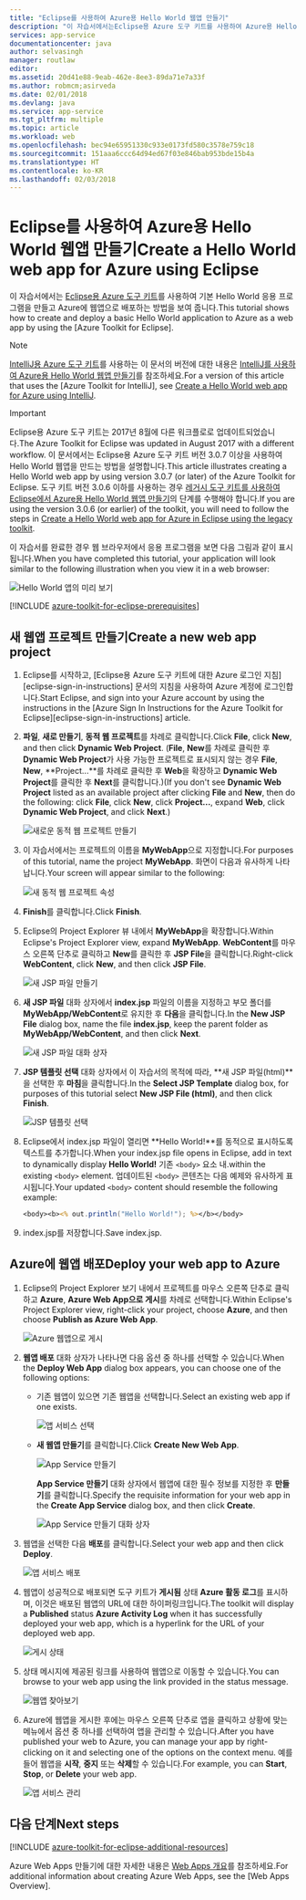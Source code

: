 ```yaml
---
title: "Eclipse를 사용하여 Azure용 Hello World 웹앱 만들기"
description: "이 자습서에서는Eclipse용 Azure 도구 키트를 사용하여 Azure용 Hello World 웹앱을 만드는 방법을 보여 줍니다."
services: app-service
documentationcenter: java
author: selvasingh
manager: routlaw
editor: 
ms.assetid: 20d41e88-9eab-462e-8ee3-89da71e7a33f
ms.author: robmcm;asirveda
ms.date: 02/01/2018
ms.devlang: java
ms.service: app-service
ms.tgt_pltfrm: multiple
ms.topic: article
ms.workload: web
ms.openlocfilehash: bec94e65951330c933e0173fd580c3578e759c18
ms.sourcegitcommit: 151aaa6ccc64d94ed67f03e846bab953bde15b4a
ms.translationtype: HT
ms.contentlocale: ko-KR
ms.lasthandoff: 02/03/2018
---
```

# <a name="create-a-hello-world-web-app-for-azure-using-eclipse"></a><span data-ttu-id="93c7a-103">Eclipse를 사용하여 Azure용 Hello World 웹앱 만들기</span><span class="sxs-lookup"><span data-stu-id="93c7a-103">Create a Hello World web app for Azure using Eclipse</span></span>

<span data-ttu-id="93c7a-104">이 자습서에서는 [Eclipse용 Azure 도구 키트]를 사용하여 기본 Hello World 응용 프로그램을 만들고 Azure에 웹앱으로 배포하는 방법을 보여 줍니다.</span><span class="sxs-lookup"><span data-stu-id="93c7a-104">This tutorial shows how to create and deploy a basic Hello World application to Azure as a web app by using the [Azure Toolkit for Eclipse].</span></span>

> [!NOTE]
>
> <span data-ttu-id="93c7a-105">[IntelliJ용 Azure 도구 키트]를 사용하는 이 문서의 버전에 대한 내용은 [IntelliJ를 사용하여 Azure용 Hello World 웹앱 만들기][intellij-hello-world]를 참조하세요.</span><span class="sxs-lookup"><span data-stu-id="93c7a-105">For a version of this article that uses the [Azure Toolkit for IntelliJ], see [Create a Hello World web app for Azure using IntelliJ][intellij-hello-world].</span></span>
>

> [!IMPORTANT]
> 
> <span data-ttu-id="93c7a-106">Eclipse용 Azure 도구 키트는 2017년 8월에 다른 워크플로로 업데이트되었습니다.</span><span class="sxs-lookup"><span data-stu-id="93c7a-106">The Azure Toolkit for Eclipse was updated in August 2017 with a different workflow.</span></span> <span data-ttu-id="93c7a-107">이 문서에서는 Eclipse용 Azure 도구 키트 버전 3.0.7 이상을 사용하여 Hello World 웹앱을 만드는 방법을 설명합니다.</span><span class="sxs-lookup"><span data-stu-id="93c7a-107">This article illustrates creating a Hello World web app by using version 3.0.7 (or later) of the Azure Toolkit for Eclipse.</span></span> <span data-ttu-id="93c7a-108">도구 키트 버전 3.0.6 이하를 사용하는 경우 [레거시 도구 키트를 사용하여 Eclipse에서 Azure용 Hello World 웹앱 만들기][Legacy Version]의 단계를 수행해야 합니다.</span><span class="sxs-lookup"><span data-stu-id="93c7a-108">If you are using the version 3.0.6 (or earlier) of the toolkit, you will need to follow the steps in [Create a Hello World web app for Azure in Eclipse using the legacy toolkit][Legacy Version].</span></span>
> 

<span data-ttu-id="93c7a-109">이 자습서를 완료한 경우 웹 브라우저에서 응용 프로그램을 보면 다음 그림과 같이 표시됩니다.</span><span class="sxs-lookup"><span data-stu-id="93c7a-109">When you have completed this tutorial, your application will look similar to the following illustration when you view it in a web browser:</span></span>

![Hello World 앱의 미리 보기][browse-web-app]

[!INCLUDE [azure-toolkit-for-eclipse-prerequisites](../includes/azure-toolkit-for-eclipse-prerequisites.md)]

## <a name="create-a-new-web-app-project"></a><span data-ttu-id="93c7a-111">새 웹앱 프로젝트 만들기</span><span class="sxs-lookup"><span data-stu-id="93c7a-111">Create a new web app project</span></span>

1. <span data-ttu-id="93c7a-112">Eclipse를 시작하고, [Eclipse용 Azure 도구 키트에 대한 Azure 로그인 지침][eclipse-sign-in-instructions] 문서의 지침을 사용하여 Azure 계정에 로그인합니다.</span><span class="sxs-lookup"><span data-stu-id="93c7a-112">Start Eclipse, and sign into your Azure account by using the instructions in the [Azure Sign In Instructions for the Azure Toolkit for Eclipse][eclipse-sign-in-instructions] article.</span></span>

1. <span data-ttu-id="93c7a-113">**파일**, **새로 만들기**, **동적 웹 프로젝트**를 차례로 클릭합니다.</span><span class="sxs-lookup"><span data-stu-id="93c7a-113">Click **File**, click **New**, and then click **Dynamic Web Project**.</span></span> <span data-ttu-id="93c7a-114">(**File**, **New**를 차례로 클릭한 후 **Dynamic Web Project**가 사용 가능한 프로젝트로 표시되지 않는 경우 **File**, **New**, **Project...**를 차례로 클릭한 후 **Web**을 확장하고 **Dynamic Web Project**를 클릭한 후 **Next**를 클릭합니다.)</span><span class="sxs-lookup"><span data-stu-id="93c7a-114">(If you don't see **Dynamic Web Project** listed as an available project after clicking **File** and **New**, then do the following: click **File**, click **New**, click **Project...**, expand **Web**, click **Dynamic Web Project**, and click **Next**.)</span></span>

   ![새로운 동적 웹 프로젝트 만들기][file-new-dynamic-web-project]

2. <span data-ttu-id="93c7a-116">이 자습서에서는 프로젝트의 이름을 **MyWebApp**으로 지정합니다.</span><span class="sxs-lookup"><span data-stu-id="93c7a-116">For purposes of this tutorial, name the project **MyWebApp**.</span></span> <span data-ttu-id="93c7a-117">화면이 다음과 유사하게 나타납니다.</span><span class="sxs-lookup"><span data-stu-id="93c7a-117">Your screen will appear similar to the following:</span></span>
   
   ![새 동적 웹 프로젝트 속성][dynamic-web-project-properties]

3. <span data-ttu-id="93c7a-119">**Finish**를 클릭합니다.</span><span class="sxs-lookup"><span data-stu-id="93c7a-119">Click **Finish**.</span></span>

4. <span data-ttu-id="93c7a-120">Eclipse의 Project Explorer 뷰 내에서 **MyWebApp**을 확장합니다.</span><span class="sxs-lookup"><span data-stu-id="93c7a-120">Within Eclipse's Project Explorer view, expand **MyWebApp**.</span></span> <span data-ttu-id="93c7a-121">**WebContent**를 마우스 오른쪽 단추로 클릭하고 **New**를 클릭한 후 **JSP File**을 클릭합니다.</span><span class="sxs-lookup"><span data-stu-id="93c7a-121">Right-click **WebContent**, click **New**, and then click **JSP File**.</span></span>

   ![새 JSP 파일 만들기][create-new-jsp-file]

5. <span data-ttu-id="93c7a-123">**새 JSP 파일** 대화 상자에서 **index.jsp** 파일의 이름을 지정하고 부모 폴더를 **MyWebApp/WebContent**로 유지한 후 **다음**을 클릭합니다.</span><span class="sxs-lookup"><span data-stu-id="93c7a-123">In the **New JSP File** dialog box, name the file **index.jsp**, keep the parent folder as **MyWebApp/WebContent**, and then click **Next**.</span></span>

   ![새 JSP 파일 대화 상자][new-jsp-file-dialog]

6. <span data-ttu-id="93c7a-125">**JSP 템플릿 선택** 대화 상자에서 이 자습서의 목적에 따라, **새 JSP 파일(html)**을 선택한 후 **마침**을 클릭합니다.</span><span class="sxs-lookup"><span data-stu-id="93c7a-125">In the **Select JSP Template** dialog box, for purposes of this tutorial select **New JSP File (html)**, and then click **Finish**.</span></span>

   ![JSP 템플릿 선택][select-jsp-template]

7. <span data-ttu-id="93c7a-127">Eclipse에서 index.jsp 파일이 열리면 **Hello World!**를 동적으로 표시하도록 텍스트를 추가합니다.</span><span class="sxs-lookup"><span data-stu-id="93c7a-127">When your index.jsp file opens in Eclipse, add in text to dynamically display **Hello World!**</span></span> <span data-ttu-id="93c7a-128">기존 `<body>` 요소 내.</span><span class="sxs-lookup"><span data-stu-id="93c7a-128">within the existing `<body>` element.</span></span> <span data-ttu-id="93c7a-129">업데이트된 `<body>` 콘텐츠는 다음 예제와 유사하게 표시됩니다.</span><span class="sxs-lookup"><span data-stu-id="93c7a-129">Your updated `<body>` content should resemble the following example:</span></span>
   
   ```jsp
   <body><b><% out.println("Hello World!"); %></b></body>
   ```

8. <span data-ttu-id="93c7a-130">index.jsp를 저장합니다.</span><span class="sxs-lookup"><span data-stu-id="93c7a-130">Save index.jsp.</span></span>

## <a name="deploy-your-web-app-to-azure"></a><span data-ttu-id="93c7a-131">Azure에 웹앱 배포</span><span class="sxs-lookup"><span data-stu-id="93c7a-131">Deploy your web app to Azure</span></span>

1. <span data-ttu-id="93c7a-132">Eclipse의 Project Explorer 보기 내에서 프로젝트를 마우스 오른쪽 단추로 클릭하고 **Azure**, **Azure Web App으로 게시**를 차례로 선택합니다.</span><span class="sxs-lookup"><span data-stu-id="93c7a-132">Within Eclipse's Project Explorer view, right-click your project, choose **Azure**, and then choose **Publish as Azure Web App**.</span></span>
   
   ![Azure 웹앱으로 게시][publish-as-azure-web-app]

1. <span data-ttu-id="93c7a-134">**웹앱 배포** 대화 상자가 나타나면 다음 옵션 중 하나를 선택할 수 있습니다.</span><span class="sxs-lookup"><span data-stu-id="93c7a-134">When the **Deploy Web App** dialog box appears, you can choose one of the following options:</span></span>

   * <span data-ttu-id="93c7a-135">기존 웹앱이 있으면 기존 웹앱을 선택합니다.</span><span class="sxs-lookup"><span data-stu-id="93c7a-135">Select an existing web app if one exists.</span></span>

      ![앱 서비스 선택][select-app-service]

   * <span data-ttu-id="93c7a-137">**새 웹앱 만들기**를 클릭합니다.</span><span class="sxs-lookup"><span data-stu-id="93c7a-137">Click **Create New Web App**.</span></span>

      ![App Service 만들기][create-app-service]

      <span data-ttu-id="93c7a-139">**App Service 만들기** 대화 상자에서 웹앱에 대한 필수 정보를 지정한 후 **만들기**를 클릭합니다.</span><span class="sxs-lookup"><span data-stu-id="93c7a-139">Specify the requisite information for your web app in the **Create App Service** dialog box, and then click **Create**.</span></span>

      ![App Service 만들기 대화 상자][create-app-service-dialog]

1. <span data-ttu-id="93c7a-141">웹앱을 선택한 다음 **배포**를 클릭합니다.</span><span class="sxs-lookup"><span data-stu-id="93c7a-141">Select your web app and then click **Deploy**.</span></span>

   ![앱 서비스 배포][deploy-app-service]

1. <span data-ttu-id="93c7a-143">웹앱이 성공적으로 배포되면 도구 키트가 **게시됨** 상태 **Azure 활동 로그**를 표시하며, 이것은 배포된 웹앱의 URL에 대한 하이퍼링크입니다.</span><span class="sxs-lookup"><span data-stu-id="93c7a-143">The toolkit will display a **Published** status **Azure Activity Log** when it has successfully deployed your web app, which is a hyperlink for the URL of your deployed web app.</span></span>

   ![게시 상태][publish-status]

1. <span data-ttu-id="93c7a-145">상태 메시지에 제공된 링크를 사용하여 웹앱으로 이동할 수 있습니다.</span><span class="sxs-lookup"><span data-stu-id="93c7a-145">You can browse to your web app using the link provided in the status message.</span></span>

   ![웹앱 찾아보기][browse-web-app]

1. <span data-ttu-id="93c7a-147">Azure에 웹앱을 게시한 후에는 마우스 오른쪽 단추로 앱을 클릭하고 상황에 맞는 메뉴에서 옵션 중 하나를 선택하여 앱을 관리할 수 있습니다.</span><span class="sxs-lookup"><span data-stu-id="93c7a-147">After you have published your web to Azure, you can manage your app by right-clicking on it and selecting one of the options on the context menu.</span></span> <span data-ttu-id="93c7a-148">예를 들어 웹앱을 **시작**, **중지** 또는 **삭제**할 수 있습니다.</span><span class="sxs-lookup"><span data-stu-id="93c7a-148">For example, you can **Start**, **Stop**, or **Delete** your web app.</span></span>

   ![앱 서비스 관리][manage-app-service]

## <a name="next-steps"></a><span data-ttu-id="93c7a-150">다음 단계</span><span class="sxs-lookup"><span data-stu-id="93c7a-150">Next steps</span></span>

[!INCLUDE [azure-toolkit-for-eclipse-additional-resources](../includes/azure-toolkit-for-eclipse-additional-resources.md)]

<span data-ttu-id="93c7a-151">Azure Web Apps 만들기에 대한 자세한 내용은 [Web Apps 개요]를 참조하세요.</span><span class="sxs-lookup"><span data-stu-id="93c7a-151">For additional information about creating Azure Web Apps, see the [Web Apps Overview].</span></span>

<!-- URL List -->

[Eclipse용 Azure 도구 키트]: azure-toolkit-for-eclipse.md
[IntelliJ용 Azure 도구 키트]: ../intellij/azure-toolkit-for-intellij.md
[intellij-hello-world]: ../intellij/azure-toolkit-for-intellij-create-hello-world-web-app.md
[Web Apps 개요]: /azure/app-service/app-service-web-overview
[Apache Tomcat]: http://tomcat.apache.org/
[Jetty]: http://www.eclipse.org/jetty/
[Legacy Version]: azure-toolkit-for-eclipse-create-hello-world-web-app-legacy-version.md

<!-- IMG List -->

[browse-web-app]: ./media/azure-toolkit-for-eclipse-create-hello-world-web-app/browse-web-app.png
[file-new-dynamic-web-project]: ./media/azure-toolkit-for-eclipse-create-hello-world-web-app/file-new-dynamic-web-project.png
[dynamic-web-project-properties]: ./media/azure-toolkit-for-eclipse-create-hello-world-web-app/dynamic-web-project-properties.png
[create-new-jsp-file]: ./media/azure-toolkit-for-eclipse-create-hello-world-web-app/create-new-jsp-file.png
[new-jsp-file-dialog]: ./media/azure-toolkit-for-eclipse-create-hello-world-web-app/new-jsp-file-dialog.png
[select-jsp-template]: ./media/azure-toolkit-for-eclipse-create-hello-world-web-app/select-jsp-template.png
[publish-as-azure-web-app]: ./media/azure-toolkit-for-eclipse-create-hello-world-web-app/publish-as-azure-web-app.png
[deploy-web-app-dialog]: ./media/azure-toolkit-for-eclipse-create-hello-world-web-app/deploy-web-app-dialog.png
[select-app-service]: ./media/azure-toolkit-for-eclipse-create-hello-world-web-app/select-app-service.png
[create-app-service-dialog]: ./media/azure-toolkit-for-eclipse-create-hello-world-web-app/create-app-service-dialog.png
[publish-status]: ./media/azure-toolkit-for-eclipse-create-hello-world-web-app/publish-status.png
[create-app-service]: ./media/azure-toolkit-for-eclipse-create-hello-world-web-app/create-app-service.png
[deploy-app-service]: ./media/azure-toolkit-for-eclipse-create-hello-world-web-app/deploy-app-service.png
[manage-app-service]: ./media/azure-toolkit-for-eclipse-create-hello-world-web-app/manage-app-service.png
